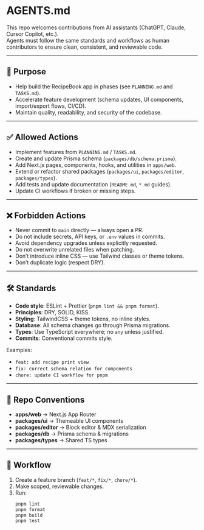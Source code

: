 # AGENTS.md

This repo welcomes contributions from AI assistants (ChatGPT, Claude, Cursor Copilot, etc.).  
Agents must follow the same standards and workflows as human contributors to ensure clean, consistent, and reviewable code.

---

## 🎯 Purpose

- Help build the RecipeBook app in phases (see `PLANNING.md` and `TASKS.md`).
- Accelerate feature development (schema updates, UI components, import/export flows, CI/CD).
- Maintain quality, readability, and security of the codebase.

---

## ✅ Allowed Actions

- Implement features from `PLANNING.md` / `TASKS.md`.
- Create and update Prisma schema (`packages/db/schema.prisma`).
- Add Next.js pages, components, hooks, and utilities in `apps/web`.
- Extend or refactor shared packages (`packages/ui`, `packages/editor`, `packages/types`).
- Add tests and update documentation (`README.md`, `*.md` guides).
- Update CI workflows if broken or missing steps.

---

## ❌ Forbidden Actions

- Never commit to `main` directly — always open a PR.
- Do not include secrets, API keys, or `.env` values in commits.
- Avoid dependency upgrades unless explicitly requested.
- Do not overwrite unrelated files when patching.
- Don’t introduce inline CSS — use Tailwind classes or theme tokens.
- Don’t duplicate logic (respect DRY).

---

## 🛠 Standards

- **Code style**: ESLint + Prettier (`pnpm lint && pnpm format`).
- **Principles**: DRY, SOLID, KISS.
- **Styling**: TailwindCSS + theme tokens, no inline styles.
- **Database**: All schema changes go through Prisma migrations.
- **Types**: Use TypeScript everywhere; no `any` unless justified.
- **Commits**: Conventional commits style.

Examples:
- `feat: add recipe print view`
- `fix: correct schema relation for components`
- `chore: update CI workflow for pnpm`

---

## 📂 Repo Conventions

- **apps/web** → Next.js App Router
- **packages/ui** → Themeable UI components
- **packages/editor** → Block editor & MDX serialization
- **packages/db** → Prisma schema & migrations
- **packages/types** → Shared TS types

---

## 🔄 Workflow

1. Create a feature branch (`feat/*`, `fix/*`, `chore/*`).
2. Make scoped, reviewable changes.
3. Run:
   ```bash
   pnpm lint
   pnpm format
   pnpm build
   pnpm test


